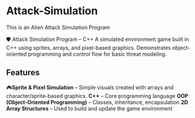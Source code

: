 # Attack-Simulation
This is an Alien Attack Simulation Program

🛡️ Attack Simulation Program – C++
A simulated environment game built in C++ using sprites, arrays, and pixel-based graphics. Demonstrates object-oriented programming and control flow for basic threat modeling.

## Features

🎮**Sprite & Pixel Simulation** – Simple visuals created with arrays and character/sprite-based graphics.
**C++** – Core programming language
**OOP (Object-Oriented Programming)** – Classes, inheritance, encapsulation
**2D Array Structures** – Used to build and update the game environment
